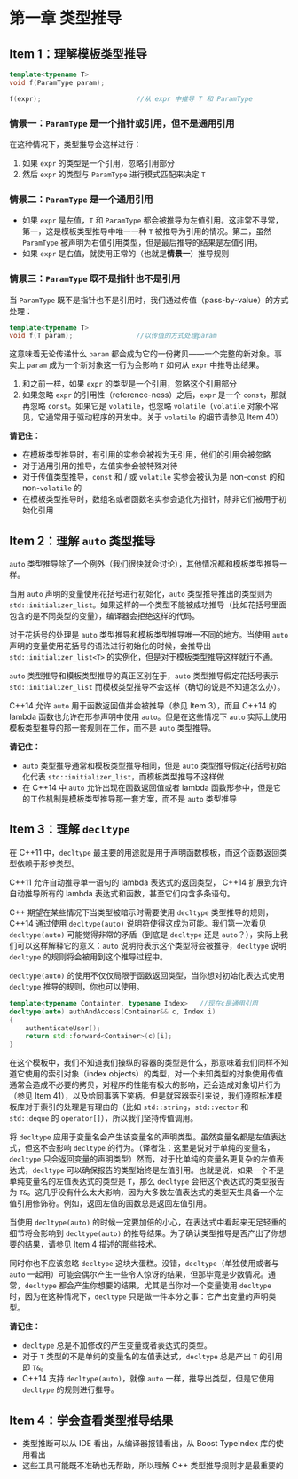 # 第一章 类型推导

## Item 1：理解模板类型推导

```c++
template<typename T>
void f(ParamType param);

f(expr);                        //从 expr 中推导 T 和 ParamType
```

### 情景一：`ParamType` 是一个指针或引用，但不是通用引用

在这种情况下，类型推导会这样进行：

1. 如果 `expr` 的类型是一个引用，忽略引用部分
2. 然后 `expr` 的类型与 `ParamType` 进行模式匹配来决定 `T`

### 情景二：`ParamType` 是一个通用引用

- 如果 `expr` 是左值，`T` 和 `ParamType` 都会被推导为左值引用。这非常不寻常，第一，这是模板类型推导中唯一一种 `T` 被推导为引用的情况。第二，虽然 `ParamType` 被声明为右值引用类型，但是最后推导的结果是左值引用。
- 如果 `expr` 是右值，就使用正常的（也就是**情景一**）推导规则

### 情景三：`ParamType` 既不是指针也不是引用

当 `ParamType` 既不是指针也不是引用时，我们通过传值（pass-by-value）的方式处理：

```c++
template<typename T>
void f(T param);                //以传值的方式处理param
```

这意味着无论传递什么 `param` 都会成为它的一份拷贝——一个完整的新对象。事实上 `param` 成为一个新对象这一行为会影响 `T` 如何从 `expr` 中推导出结果。

1. 和之前一样，如果 `expr` 的类型是一个引用，忽略这个引用部分
2. 如果忽略 `expr` 的引用性（reference-ness）之后，`expr` 是一个 `const`，那就再忽略 `const`。如果它是 `volatile`，也忽略 `volatile`（`volatile` 对象不常见，它通常用于驱动程序的开发中。关于 `volatile` 的细节请参见 Item 40）

**请记住：**

- 在模板类型推导时，有引用的实参会被视为无引用，他们的引用会被忽略
- 对于通用引用的推导，左值实参会被特殊对待
- 对于传值类型推导，`const` 和 / 或 `volatile` 实参会被认为是 non-`const` 的和 non-`volatile` 的
- 在模板类型推导时，数组名或者函数名实参会退化为指针，除非它们被用于初始化引用

## Item 2：理解 `auto` 类型推导

`auto` 类型推导除了一个例外（我们很快就会讨论），其他情况都和模板类型推导一样。

当用 `auto` 声明的变量使用花括号进行初始化，`auto` 类型推导推出的类型则为 `std::initializer_list`。如果这样的一个类型不能被成功推导（比如花括号里面包含的是不同类型的变量），编译器会拒绝这样的代码。

对于花括号的处理是 `auto` 类型推导和模板类型推导唯一不同的地方。当使用 `auto` 声明的变量使用花括号的语法进行初始化的时候，会推导出 `std::initializer_list<T>` 的实例化，但是对于模板类型推导这样就行不通。

`auto` 类型推导和模板类型推导的真正区别在于，`auto` 类型推导假定花括号表示 `std::initializer_list` 而模板类型推导不会这样（确切的说是不知道怎么办）。

C++14 允许 `auto` 用于函数返回值并会被推导（参见 Item 3），而且 C++14 的 lambda 函数也允许在形参声明中使用 `auto`。但是在这些情况下 `auto` 实际上使用模板类型推导的那一套规则在工作，而不是 `auto` 类型推导。

**请记住：**

- `auto` 类型推导通常和模板类型推导相同，但是 `auto` 类型推导假定花括号初始化代表 `std::initializer_list`，而模板类型推导不这样做
- 在 C++14 中 `auto` 允许出现在函数返回值或者 lambda 函数形参中，但是它的工作机制是模板类型推导那一套方案，而不是 `auto` 类型推导

## Item 3：理解 `decltype`

在 C++11 中，`decltype` 最主要的用途就是用于声明函数模板，而这个函数返回类型依赖于形参类型。

C++11 允许自动推导单一语句的 lambda 表达式的返回类型， C++14 扩展到允许自动推导所有的 lambda 表达式和函数，甚至它们内含多条语句。

C++ 期望在某些情况下当类型被暗示时需要使用 `decltype` 类型推导的规则，C++14 通过使用 `decltype(auto)` 说明符使得这成为可能。我们第一次看见 `decltype(auto)` 可能觉得非常的矛盾（到底是 `decltype` 还是 `auto`？），实际上我们可以这样解释它的意义：`auto` 说明符表示这个类型将会被推导，`decltype` 说明 `decltype` 的规则将会被用到这个推导过程中。

`decltype(auto)` 的使用不仅仅局限于函数返回类型，当你想对初始化表达式使用 `decltype` 推导的规则，你也可以使用。

```c++
template<typename Containter, typename Index>   //现在c是通用引用
decltype(auto) authAndAccess(Container&& c, Index i)
{
    authenticateUser();
    return std::forward<Container>(c)[i];
}
```

在这个模板中，我们不知道我们操纵的容器的类型是什么，那意味着我们同样不知道它使用的索引对象（index objects）的类型，对一个未知类型的对象使用传值通常会造成不必要的拷贝，对程序的性能有极大的影响，还会造成对象切片行为（参见 Item 41），以及给同事落下笑柄。但是就容器索引来说，我们遵照标准模板库对于索引的处理是有理由的（比如 `std::string`，`std::vector` 和 `std::deque` 的 `operator[]`），所以我们坚持传值调用。

将 `decltype` 应用于变量名会产生该变量名的声明类型。虽然变量名都是左值表达式，但这不会影响 `decltype` 的行为。（译者注：这里是说对于单纯的变量名，`decltype` 只会返回变量的声明类型）然而，对于比单纯的变量名更复杂的左值表达式，`decltype` 可以确保报告的类型始终是左值引用。也就是说，如果一个不是单纯变量名的左值表达式的类型是 `T`，那么 `decltype` 会把这个表达式的类型报告为 `T&`。这几乎没有什么太大影响，因为大多数左值表达式的类型天生具备一个左值引用修饰符。例如，返回左值的函数总是返回左值引用。

当使用 `decltype(auto)` 的时候一定要加倍的小心，在表达式中看起来无足轻重的细节将会影响到 `decltype(auto)` 的推导结果。为了确认类型推导是否产出了你想要的结果，请参见 Item 4 描述的那些技术。

同时你也不应该忽略 `decltype` 这块大蛋糕。没错，`decltype`（单独使用或者与 `auto` 一起用）可能会偶尔产生一些令人惊讶的结果，但那毕竟是少数情况。通常，`decltype` 都会产生你想要的结果，尤其是当你对一个变量使用 `decltype` 时，因为在这种情况下，`decltype` 只是做一件本分之事：它产出变量的声明类型。

**请记住：**

- `decltype` 总是不加修改的产生变量或者表达式的类型。
- 对于 `T` 类型的不是单纯的变量名的左值表达式，`decltype` 总是产出 `T` 的引用即 `T&`。
- C++14 支持 `decltype(auto)`，就像 `auto` 一样，推导出类型，但是它使用 `decltype` 的规则进行推导。

## Item 4：学会查看类型推导结果

- 类型推断可以从 IDE 看出，从编译器报错看出，从 Boost TypeIndex 库的使用看出
- 这些工具可能既不准确也无帮助，所以理解 C++ 类型推导规则才是最重要的
